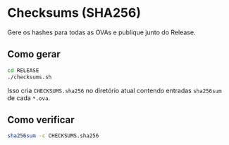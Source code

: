 # Checksums (SHA256)

Gere os hashes para todas as OVAs e publique junto do Release.

## Como gerar
```bash
cd RELEASE
./checksums.sh
```
Isso cria `CHECKSUMS.sha256` no diretório atual contendo entradas `sha256sum` de cada `*.ova`.

## Como verificar
```bash
sha256sum -c CHECKSUMS.sha256
```